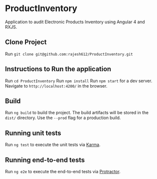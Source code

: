 # ProductInventory
Application to audit Electronic Products Inventory using Angular 4 and RXJS.

## Clone Project
Run `git clone git@github.com:rajesh612/ProductInventory.git`

## Instructions to Run the application
Run `cd ProductInventory`
Run `npm install`
Run `npm start` for a dev server. 
Navigate to `http://localhost:4200/` in the browser.

## Build

Run `ng build` to build the project. The build artifacts will be stored in the `dist/` directory. Use the `--prod` flag for a production build.

## Running unit tests

Run `ng test` to execute the unit tests via [Karma](https://karma-runner.github.io).

## Running end-to-end tests

Run `ng e2e` to execute the end-to-end tests via [Protractor](http://www.protractortest.org/).


